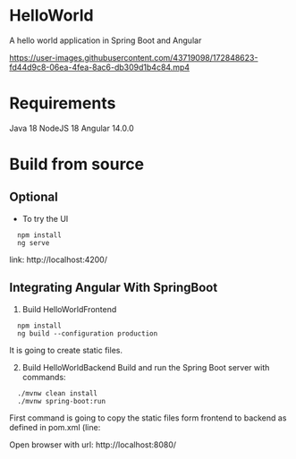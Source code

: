 # HelloWorld
A hello world application in Spring Boot and Angular

https://user-images.githubusercontent.com/43719098/172848623-fd44d9c8-06ea-4fea-8ac6-db309d1b4c84.mp4

# Requirements
Java 18
NodeJS 18
Angular 14.0.0

# Build from source

## Optional
* To try the UI 
```
  npm install
  ng serve
```
link: http://localhost:4200/



## Integrating Angular With SpringBoot  
1. Build HelloWorldFrontend
```
  npm install
  ng build --configuration production
```
It is going to create static files.

2. Build HelloWorldBackend
Build and run the Spring Boot server with commands:
```
  ./mvnw clean install
  ./mvnw spring-boot:run
```
First command is going to copy the static files form frontend to backend as defined in pom.xml (line: 

Open browser with url: http://localhost:8080/

